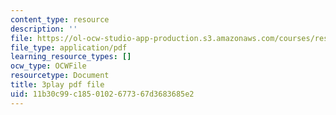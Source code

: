 ```yaml
---
content_type: resource
description: ''
file: https://ol-ocw-studio-app-production.s3.amazonaws.com/courses/res-18-009-learn-differential-equations-up-close-with-gilbert-strang-and-cleve-moler-fall-2015/11b30c99c1850102677367d3683685e2_NNhVVk244ZA.pdf
file_type: application/pdf
learning_resource_types: []
ocw_type: OCWFile
resourcetype: Document
title: 3play pdf file
uid: 11b30c99-c185-0102-6773-67d3683685e2
---
```

